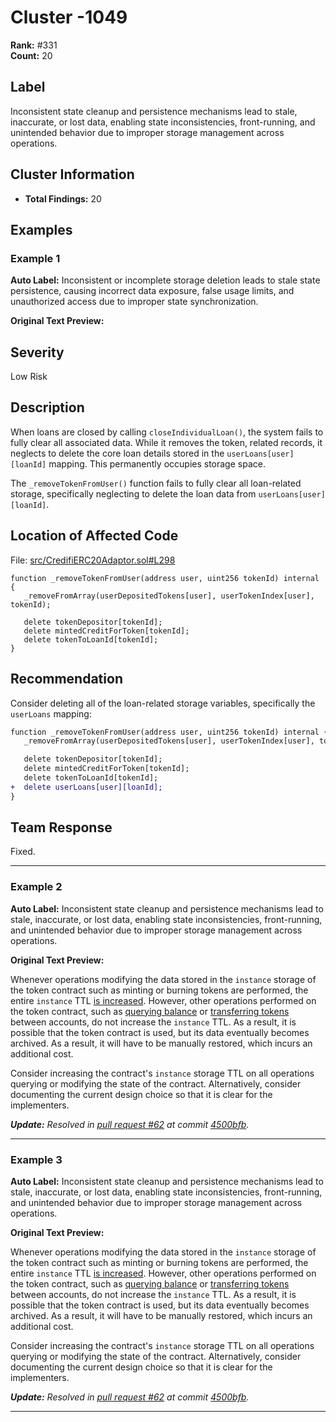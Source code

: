 # Cluster -1049

**Rank:** #331  
**Count:** 20  

## Label
Inconsistent state cleanup and persistence mechanisms lead to stale, inaccurate, or lost data, enabling state inconsistencies, front-running, and unintended behavior due to improper storage management across operations.

## Cluster Information
- **Total Findings:** 20

## Examples

### Example 1

**Auto Label:** Inconsistent or incomplete storage deletion leads to stale state persistence, causing incorrect data exposure, false usage limits, and unauthorized access due to improper state synchronization.  

**Original Text Preview:**

## Severity

Low Risk

## Description

When loans are closed by calling `closeIndividualLoan()`, the system fails to fully clear all associated data. While it removes the token, related records, it neglects to delete the core loan details stored in the `userLoans[user][loanId]` mapping. This permanently occupies storage space.

The `_removeTokenFromUser()` function fails to fully clear all loan-related storage, specifically neglecting to delete the loan data from `userLoans[user][loanId]`.

## Location of Affected Code

File: [src/CredifiERC20Adaptor.sol#L298](https://github.com/credifi/contracts-audit/blob/ba976bad4afaf2dc068ca9dcd78b38052d3686e3/src/CredifiERC20Adaptor.sol#L298)

```solidity
function _removeTokenFromUser(address user, uint256 tokenId) internal {
   _removeFromArray(userDepositedTokens[user], userTokenIndex[user], tokenId);

   delete tokenDepositor[tokenId];
   delete mintedCreditForToken[tokenId];
   delete tokenToLoanId[tokenId];
}
```

## Recommendation

Consider deleting all of the loan-related storage variables, specifically the `userLoans` mapping:

```diff
function _removeTokenFromUser(address user, uint256 tokenId) internal {
   _removeFromArray(userDepositedTokens[user], userTokenIndex[user], tokenId);

   delete tokenDepositor[tokenId];
   delete mintedCreditForToken[tokenId];
   delete tokenToLoanId[tokenId];
+  delete userLoans[user][loanId];
}
```

## Team Response

Fixed.

---
### Example 2

**Auto Label:** Inconsistent state cleanup and persistence mechanisms lead to stale, inaccurate, or lost data, enabling state inconsistencies, front-running, and unintended behavior due to improper storage management across operations.  

**Original Text Preview:**

Whenever operations modifying the data stored in the `instance` storage of the token contract such as minting or burning tokens are performed, the entire `instance` TTL [is increased](https://github.com/OpenZeppelin/stellar-contracts/blob/01dbcb53d3992570dba5faf517a3d0502ebf1254/contracts/token/fungible/src/storage.rs#L47). However, other operations performed on the token contract, such as [querying balance](https://github.com/OpenZeppelin/stellar-contracts/blob/01dbcb53d3992570dba5faf517a3d0502ebf1254/contracts/token/fungible/src/storage.rs#L58-L66) or [transferring tokens](https://github.com/OpenZeppelin/stellar-contracts/blob/01dbcb53d3992570dba5faf517a3d0502ebf1254/contracts/token/fungible/src/storage.rs#L361-L382) between accounts, do not increase the `instance` TTL. As a result, it is possible that the token contract is used, but its data eventually becomes archived. As a result, it will have to be manually restored, which incurs an additional cost.

Consider increasing the contract's `instance` storage TTL on all operations querying or modifying the state of the contract. Alternatively, consider documenting the current design choice so that it is clear for the implementers.

***Update:** Resolved in [pull request #62](https://github.com/OpenZeppelin/stellar-contracts/pull/62) at commit [4500bfb](https://github.com/OpenZeppelin/stellar-contracts/pull/62/commits/4500bfbc498db3843e0d6317c5c70a80637ac461).*

---
### Example 3

**Auto Label:** Inconsistent state cleanup and persistence mechanisms lead to stale, inaccurate, or lost data, enabling state inconsistencies, front-running, and unintended behavior due to improper storage management across operations.  

**Original Text Preview:**

Whenever operations modifying the data stored in the `instance` storage of the token contract such as minting or burning tokens are performed, the entire `instance` TTL [is increased](https://github.com/OpenZeppelin/stellar-contracts/blob/01dbcb53d3992570dba5faf517a3d0502ebf1254/contracts/token/fungible/src/storage.rs#L47). However, other operations performed on the token contract, such as [querying balance](https://github.com/OpenZeppelin/stellar-contracts/blob/01dbcb53d3992570dba5faf517a3d0502ebf1254/contracts/token/fungible/src/storage.rs#L58-L66) or [transferring tokens](https://github.com/OpenZeppelin/stellar-contracts/blob/01dbcb53d3992570dba5faf517a3d0502ebf1254/contracts/token/fungible/src/storage.rs#L361-L382) between accounts, do not increase the `instance` TTL. As a result, it is possible that the token contract is used, but its data eventually becomes archived. As a result, it will have to be manually restored, which incurs an additional cost.

Consider increasing the contract's `instance` storage TTL on all operations querying or modifying the state of the contract. Alternatively, consider documenting the current design choice so that it is clear for the implementers.

***Update:** Resolved in [pull request #62](https://github.com/OpenZeppelin/stellar-contracts/pull/62) at commit [4500bfb](https://github.com/OpenZeppelin/stellar-contracts/pull/62/commits/4500bfbc498db3843e0d6317c5c70a80637ac461).*

---
